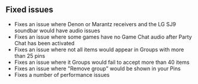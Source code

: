 ## Fixed issues
- Fixes an issue where Denon or Marantz receivers and the LG SJ9 soundbar would have audio issues
- Fixes an issue where some games have no Game Chat audio after Party Chat has been activated
- Fixes an issue where not all items would appear in Groups with more than 25 pins
- Fixes an issue where it Groups would fail to accept more than 40 items
- Fixes an issue where "Remove group" would be shown in your Pins
- Fixes a number of performance issues